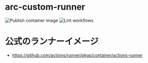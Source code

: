 # arc-custom-runner

![Publish container image](https://github.com/t-matsu200/arc-custom-runner/actions/workflows/build.yml/badge.svg)
![Lint workflows](https://github.com/t-matsu200/arc-custom-runner/actions/workflows/linter.yml/badge.svg)

# 公式のランナーイメージ

- <https://github.com/actions/runner/pkgs/container/actions-runner>
